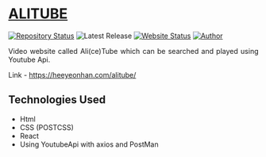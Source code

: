 # <a href="https://heeyeonhan.com/alitube/" target="_blank">ALITUBE</a>

[![Repository Status](https://img.shields.io/badge/Repository%20Status-Maintained-dark%20green.svg)](https://github.com/alicehan1734/alitube)
![Latest Release](https://img.shields.io/github/last-commit/alicehan1734/alitube)
[![Website Status](https://img.shields.io/badge/Website%20Status-Online-green)](https://heeyeonhan.com/alitube/)
[![Author](https://img.shields.io/badge/Author-Heeyeon%20Han-blue.svg)](https://www.linkedin.com/in/alicehan1734/)

 <p align="justify">Video website called Ali(ce)Tube which can be searched and played using Youtube Api. </p>
 
 Link - https://heeyeonhan.com/alitube/
 
## Technologies Used

- Html
- CSS (POSTCSS)
- React
- Using YoutubeApi with axios and PostMan
